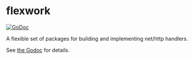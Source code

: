# flexwork
[![GoDoc](https://godoc.org/github.com/arschles/flexwork?status.svg)](https://godoc.org/github.com/arschles/flexwork)

A flexible set of packages for building and implementing net/http handlers.

See [the Godoc](https://godoc.org/github.com/arschles/flexwork) for details.

